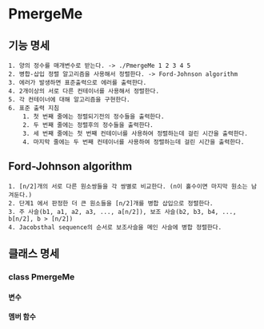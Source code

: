 # PmergeMe
## 기능 명세
	1. 양의 정수를 매개변수로 받는다. -> ./PmergeMe 1 2 3 4 5
	2. 병합-삽입 정렬 알고리즘을 사용해서 정렬한다. -> Ford-Johnson algorithm
	3. 에러가 발생하면 표준출력으로 에러를 출력한다.
	4. 2개이상의 서로 다른 컨테이너를 사용해서 정렬한다.
	5. 각 컨테이너에 대해 알고리즘을 구현한다.
	6. 표준 출력 지침
		1. 첫 번째 줄에는 정렬되기전의 정수들을 출력한다.
		2. 두 번째 줄에는 정렬후의 정수들을 출력한다.
		3. 세 번째 줄에는 첫 번째 컨테이너를 사용하여 정렬하는데 걸린 시간을 출력한다.
		4. 마지막 줄에는 두 번째 컨테이너를 사용하여 정렬하는데 걸린 시간을 출력한다.

## Ford-Johnson algorithm
	1. [n/2]개의 서로 다른 원소쌍들을 각 쌍별로 비교한다. (n이 홀수이면 마지막 원소는 남겨둔다.)
	2. 단계1 에서 판정한 더 큰 원소들을 [n/2]개를 병합 삽입으로 정렬한다.
	3. 주 사슬(b1, a1, a2, a3, ..., a[n/2]), 보조 사슬(b2, b3, b4, ..., b[n/2], b > [n/2])
	4. Jacobsthal sequence의 순서로 보조사슬을 메인 사슬에 병합 정렬한다.
## 클래스 명세
### class PmergeMe
#### 변수

#### 멤버 함수